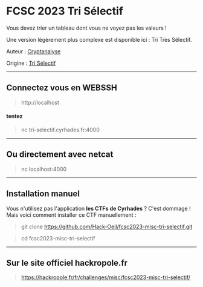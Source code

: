 # FCSC 2023 Tri Sélectif

Vous devez trier un tableau dont vous ne voyez pas les valeurs !

Une version légèrement plus complexe est disponible ici : Tri Très Sélectif.



Auteur : [Cryptanalyse](https://twitter.com/Cryptanalyse)

Origine : [Tri Sélectif](https://hackropole.fr/fr/challenges/misc/fcsc2023-misc-tri-selectif/)


-----------

## Connectez vous en WEBSSH
> http://localhost

#### tentez 
> nc tri-selectif.cyrhades.fr:4000

-----------

## Ou directement avec netcat
> nc localhost:4000


-----------


## Installation manuel
Vous n'utilisez pas l'application **les CTFs de Cyrhades** ? C'est dommage !
Mais voici comment installer ce CTF manuellement :

> git clone https://github.com/Hack-Oeil/fcsc2023-misc-tri-selectif.git

> cd fcsc2023-misc-tri-selectif


-----------


## Sur le site officiel hackropole.fr
> https://hackropole.fr/fr/challenges/misc/fcsc2023-misc-tri-selectif/